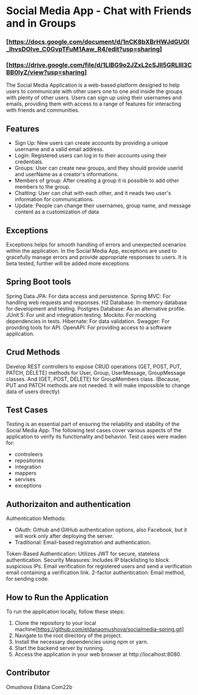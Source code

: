 # Social Media App - Chat with Friends and in Groups
### [https://docs.google.com/document/d/1nCK8bXBrHWJdGUOl_lhvsDOlve_C0GvpTFuM1Aaw_R4/edit?usp=sharing]
### [https://drive.google.com/file/d/1LIBG9o2JZxL2cSJIl5GRLIIl3CBB0lyZ/view?usp=sharing]
The Social Media Application is a web-based platform designed to help users to communicate with other users one to one and inside the groups with plenty of other users.
Users can sign up using their usernames and emails, providing them with access to a range of features for interacting with friends and communities.

## Features
* Sign Up: New users can create accounts by providing a unique username and a valid email address.
* Login: Registered users can log in to their accounts using their credentials.
* Groups: User can create new groups, and they should provide userId and userName as a creator's informations.
* Members of group: After creating a group it is possible to add other members to the group.
* Chatting: User can chat with each other, and it neads two user's information for communications.
* Update: People can change their usernames, group name, and message content as a customization of data

## Exceptions
Exceptions helps for smooth handling of errors and unexpected scenarios within the application. 
In the Social Media App, exceptions are used to gracefully manage errors and provide appropriate responses to users. 
It is beta tested, further will be added more exceptions

## Spring Boot tools
Spring Data JPA: For data access and persistence.
Spring MVC: For handling web requests and responses.
H2 Database: In-memory database for development and testing.
Postgres Database: As an alternative profile.
JUnit 5: For unit and integration testing.
Mockito: For mocking dependencies in tests.
Hibernate: For data validation.
Swagger: For providing tools for API.
OpenAPI: For providing access to a software application.

## Crud Methods
Develop REST controllers to expose CRUD operations (GET, POST, PUT, PATCH, DELETE) methods for User, Group, UserMessage, GroupMessage classes.
And (GET, POST, DELETE) for GroupMembers class. (Because, PUT and PATCH methods are not needed. It will make impossible to change data of users directly)

## Test Cases
Testing is an essential part of ensuring the reliability and stability of the Social Media App. The following test cases cover various aspects of the 
application to verify its functionality and behavior. Test cases were maden for:
* controleers
* repositories
* integration
* mappers
* servises
* exceptions

## Authorizaiton and authentication

Authentication Methods:
- OAuth: Github and GitHub authentication options, also Facebook, but it will work only after deploying the server.
- Traditional: Email-based registration and authentication.

Token-Based Authentication: Utilizes JWT for secure, stateless authentication.
Security Measures: Includes IP blacklisting to block suspicious IPs.
Email verification for registered users and send a verification email containing a verification link.
2-factor authentication: Email method, for sending code.

## How to Run the Application

To run the application locally, follow these steps:

1. Clone the repository to your local machine[https://github.com/eldanaomushova/socialmedia-spring.git]
2. Navigate to the root directory of the project.
3. Install the necessary dependencies using npm or yarn.
4. Start the backend server by running.
5. Access the application in your web browser at http://localhost:8080.

## Contributor
Omushova Eldana Com22b












